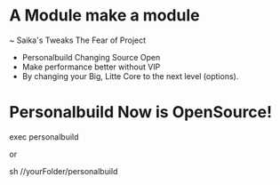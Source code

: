 # A Module make a module
~ Saika's Tweaks The Fear of Project
- Personalbuild Changing Source Open
- Make performance better without VIP
- By changing your Big, Litte Core to the next level (options).

# Personalbuild Now is OpenSource!
exec personalbuild

or

sh /<your8mine>/yourFolder/personalbuild
